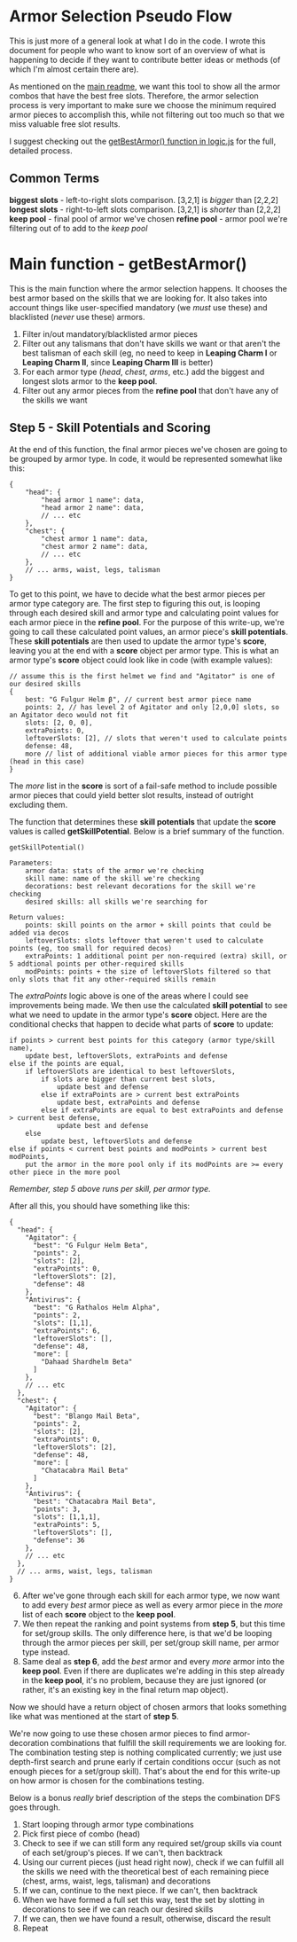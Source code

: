 # Armor Selection Pseudo Flow
This is just more of a general look at what I do in the code.  I wrote this document for people who want to know sort of an overview of what is happening to decide if they want to contribute better ideas or methods (of which I'm almost certain there are).

As mentioned on the [main readme](https://github.com/cecilbowen/mhwilds-set-search/blob/master/README.md), we want this tool to show all the armor combos that have the best free slots.  Therefore, the armor selection process is very important to make sure we choose the minimum required armor pieces to accomplish this, while not filtering out too much so that we miss valuable free slot results.

I suggest checking out the [getBestArmor() function in logic.js](https://github.com/cecilbowen/mhwilds-set-search/blob/master/src/util/logic.js#L32) for the full, detailed process.

## Common Terms
**biggest slots** - left-to-right slots comparison.  [3,2,1] is *bigger* than [2,2,2]
**longest slots** - right-to-left slots comparison.  [3,2,1] is *shorter* than [2,2,2]
**keep pool** - final pool of armor we've chosen
**refine pool** - armor pool we're filtering out of to add to the *keep pool*

# Main function - getBestArmor()
This is the main function where the armor selection happens.  It chooses the best armor based on the skills that we are looking for.  It also takes into account things like user-specified mandatory (we *must* use these) and blacklisted (*never* use these) armors.

 1. Filter in/out mandatory/blacklisted armor pieces
 2. Filter out any talismans that don't have skills we want or that aren't the best talisman of each skill (eg, no need to keep in **Leaping Charm I** or **Leaping Charm II**, since **Leaping Charm III** is better)
 3. For each armor type (*head*, *chest*, *arms*, etc.) add the biggest and longest slots armor to the **keep pool**.
 4. Filter out any armor pieces from the **refine pool** that don't have any of the skills we want

## Step 5 - Skill Potentials and Scoring
At the end of this function, the final armor pieces we've chosen are going to be grouped by armor type.  In code, it would be represented somewhat like this:

    {
    	"head": {
    		"head armor 1 name": data,
    		"head armor 2 name": data,
    		// ... etc
    	},
    	"chest": {
    		"chest armor 1 name": data,
    		"chest armor 2 name": data,
    		// ... etc
    	},
    	// ... arms, waist, legs, talisman
    }
To get to this point, we have to decide what the best armor pieces per armor type category are.  The first step to figuring this out, is looping through each desired skill and armor type and calculating point values for each armor piece in the **refine pool**.  For the purpose of this write-up, we're going to call these calculated point values, an armor piece's **skill potentials**.  These **skill potentials** are then used to update the armor type's **score**, leaving you at the end with a **score** object per armor type.  This is what an armor type's **score** object could look like in code (with example values):

    // assume this is the first helmet we find and "Agitator" is one of our desired skills
    {
    	best: "G Fulgur Helm β", // current best armor piece name 
    	points: 2, // has level 2 of Agitator and only [2,0,0] slots, so an Agitator deco would not fit
    	slots: [2, 0, 0],
    	extraPoints: 0, 
    	leftoverSlots: [2], // slots that weren't used to calculate points
    	defense: 48,
    	more // list of additional viable armor pieces for this armor type (head in this case)
    }

The *more* list in the **score** is sort of a fail-safe method to include possible armor pieces that could yield better slot results, instead of outright excluding them.

The function that determines these **skill potentials** that update the **score** values is called **getSkillPotential**.  Below is a brief summary of the function. 

    getSkillPotential()
    
    Parameters:
	    armor data: stats of the armor we're checking
	    skill name: name of the skill we're checking
	    decorations: best relevant decorations for the skill we're checking
	    desired skills: all skills we're searching for
    
    Return values:
		points: skill points on the armor + skill points that could be added via decos
		leftoverSlots: slots leftover that weren't used to calculate points (eg, too small for required decos)
		extraPoints: 1 additional point per non-required (extra) skill, or 5 addtional points per other-required skills 
		modPoints: points + the size of leftoverSlots filtered so that only slots that fit any other-required skills remain 

The *extraPoints* logic above is one of the areas where I could see improvements being made. We then use the calculated **skill potential** to see what we need to update in the armor type's **score** object.  Here are the conditional checks that happen to decide what parts of **score** to update:

	if points > current best points for this category (armor type/skill name),
		update best, leftoverSlots, extraPoints and defense 
	else if the points are equal,
		if leftoverSlots are identical to best leftoverSlots,
			if slots are bigger than current best slots, 
				update best and defense 
			else if extraPoints are > current best extraPoints 
				update best, extraPoints and defense 
			else if extraPoints are equal to best extraPoints and defense > current best defense,
				update best and defense
		else 
			update best, leftoverSlots and defense 
	else if points < current best points and modPoints > current best modPoints,
		put the armor in the more pool only if its modPoints are >= every other piece in the more pool 

*Remember, step 5 above runs per skill, per armor type.*

After all this, you should have something like this:

    {
      "head": {
        "Agitator": {
          "best": "G Fulgur Helm Beta",
          "points": 2,
          "slots": [2],
          "extraPoints": 0,
          "leftoverSlots": [2],
          "defense": 48
        },
        "Antivirus": {
          "best": "G Rathalos Helm Alpha",
          "points": 2,
          "slots": [1,1],
          "extraPoints": 6,
          "leftoverSlots": [],
          "defense": 48,
          "more": [
            "Dahaad Shardhelm Beta"
          ]
        },
    	// ... etc
      },
      "chest": {
        "Agitator": {
          "best": "Blango Mail Beta",
          "points": 2,
          "slots": [2],
          "extraPoints": 0,
          "leftoverSlots": [2],
          "defense": 48,
          "more": [
            "Chatacabra Mail Beta"
          ]
        },
        "Antivirus": {
          "best": "Chatacabra Mail Beta",
          "points": 3,
          "slots": [1,1,1],
          "extraPoints": 5,
          "leftoverSlots": [],
          "defense": 36
        },
    	// ... etc
      },
      // ... arms, waist, legs, talisman
    }

6. After we've gone through each skill for each armor type, we now want to add every *best* armor piece as well as every armor piece in the *more* list of each **score** object to the **keep pool**.
7. We then repeat the ranking and point systems from **step 5**, but this time for set/group skills.  The only difference here, is that we'd be looping through the armor pieces per skill, per set/group skill name, per armor type instead.
8. Same deal as **step 6**, add the *best* armor and every *more* armor into the **keep pool**.  Even if there are duplicates we're adding in this step already in the **keep pool**, it's no problem, because they are just ignored (or rather, it's an existing key in the final return map object).

Now we should have a return object of chosen armors that looks something like what was mentioned at the start of **step 5**.

We're now going to use these chosen armor pieces to find armor-decoration combinations that fulfill the skill requirements we are looking for.  The combination testing step is nothing complicated currently; we just use depth-first search and prune early if certain conditions occur (such as not enough pieces for a set/group skill).  That's about the end for this write-up on how armor is chosen for the combinations testing.  

Below is a bonus *really* brief description of the steps the combination DFS goes through.

1. Start looping through armor type combinations
2. Pick first piece of combo (head)
3. Check to see if we can still form any required set/group skills via count of each set/group's pieces.  If we can't, then backtrack
4. Using our current pieces (just head right now), check if we can fulfill all the skills we need with the theoretical best of each remaining piece (chest, arms, waist, legs, talisman) and decorations
5. If we can, continue to the next piece.  If we can't, then backtrack
6. When we have formed a full set this way, test the set by slotting in decorations to see if we can reach our desired skills
7. If we can, then we have found a result, otherwise, discard the result
8. Repeat
